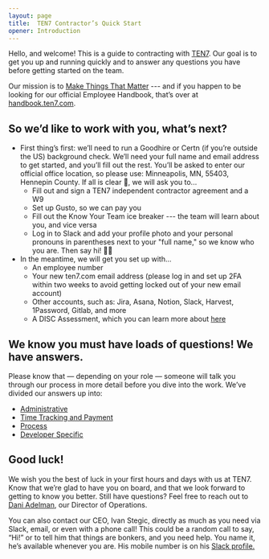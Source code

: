 ```yaml
---
layout: page
title:  TEN7 Contractor’s Quick Start
opener: Introduction
---
```


Hello, and welcome! This is a guide to contracting with [TEN7](https://ten7.com/).  Our goal is to get you up and running quickly and to answer any questions you have before getting started on the team.

Our mission is to [Make Things That Matter](https://ten7.com/mission) --- and if you happen to be looking for our official Employee Handbook, that’s over at [handbook.ten7.com](https://handbook.ten7.com/). 

## So we’d like to work with you, what’s next?

*   First thing’s first: we’ll need to run a Goodhire or Certn (if you’re outside the US) background check. We’ll need your full name and email address to get started, and you’ll fill out the rest. You’ll be asked to enter our official office location, so please use: Minneapolis, MN, 55403, Hennepin County. If all is clear 🤞, we will ask you to...
    *   Fill out and sign a TEN7 independent contractor agreement and a W9 
    *   Set up Gusto, so we can pay you
    *   Fill out the Know Your Team ice breaker --- the team will learn about you, and vice versa
    *   Log in to Slack and add your profile photo and your personal pronouns in parentheses next to your "full name," so we know who you are. Then say hi! 👋🏻
*   In the meantime, we will get you set up with... 
    *   An employee number
    *   Your new ten7.com email address (please log in and set up 2FA within two weeks to avoid getting locked out of your new email account)
    *   Other accounts, such as: Jira, Asana, Notion, Slack, Harvest, 1Password, Gitlab, and more
    *   A DISC Assessment, which you can learn more about [here](https://www.discprofile.com/what-is-disc)

## We know you must have loads of questions! We have answers.

Please know that — depending on your role — someone will talk you through our process in more detail before you dive into the work. We’ve divided our answers up into:

* [Administrative](/admin.html)
* [Time Tracking and Payment](/time.html)
* [Process](/process.html)
* [Developer Specific](/developer.html)


## Good luck!

We wish you the best of luck in your first hours and days with us at TEN7. Know that we’re glad to have you on board, and that we look forward to getting to know you better. Still have questions? Feel free to reach out to [Dani Adelman](https://ten7.slack.com/team/UKEQ8DH9T), our Director of Operations. 

You can also contact our CEO, Ivan Stegic, directly as much as you need via Slack, email, or even with a phone call! This could be a random call to say, “Hi!” or to tell him that things are bonkers, and you need help. You name it, he’s available whenever you are. His mobile number is on his [Slack profile.](https://ten7.slack.com/team/U02FLV1A0)
